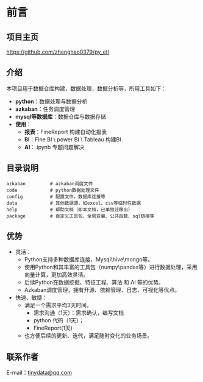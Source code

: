 # 前言

## 项目主页

<https://github.com/zhenghao0379/py_etl>

## 介绍

本项目用于数据仓库构建，数据处理，数据分析等，所用工具如下：

- **python**：数据处理与数据分析
- **azkaban**：任务调度管理
- **mysql等数据库**：数据仓库与数据存储
- **使用**：
    - **报表**：FineReport 构建自动化报表
    - **BI**：Fine BI \ power BI \ Tableau 构建BI
    - **AI**：.ipynb 专题问题解决

## 目录说明

    azkaban         # azkaban调度文件
    code            # python数据处理文件
    config          # 配置文件，数据库连接等
    data            # 其他数据源，如excel、csv等临时性数据
    help            # 帮助文档（即本文档，已单独迁移出）
    package         # 自定义工具包，全局变量、公共函数、sql链接等

## 优势

- 灵活：
    - Python支持多种数据库连接，Mysql\hive\mongo等。
    - 使用Python和其丰富的工具包（numpy\pandas等）进行数据处理，采用向量计算，更加高效灵活。
    - 后续Python在数据挖掘、特征工程、算法 和 AI 等的优势。
    - Azkaban调度管理，拥有开源、依赖管理、日志、可视化等优点。
- 快速、敏捷：
    - 满足一个需求平均3天时间，
        - 需求沟通（1天）：需求确认，编写文档
        - python 代码（1天）；
        - FineReport(1天)
    - 也方便后续的更新、迭代，满足随时变化的业务场景。

## 联系作者

E-mail：tinydata@qq.com
